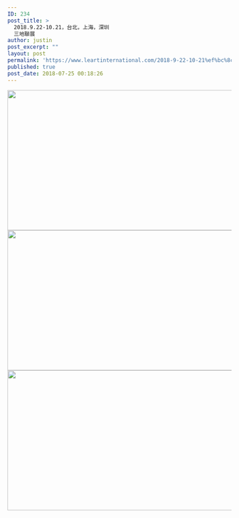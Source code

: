 ```yaml
---
ID: 234
post_title: >
  2018.9.22-10.21，台北，上海，深圳
  三地聯展
author: justin
post_excerpt: ""
layout: post
permalink: 'https://www.leartinternational.com/2018-9-22-10-21%ef%bc%8c%e5%8f%b0%e5%8c%97%ef%bc%8c%e4%b8%8a%e6%b5%b7%ef%bc%8c%e6%b7%b1%e5%9c%b3-%e4%b8%89%e5%9c%b0%e8%81%af%e5%b1%95/'
published: true
post_date: 2018-07-25 00:18:26
---
```

<img class="aligncenter wp-image-235 size-full" src="https://www.leartinternational.com/wordpress/wp-content/uploads/2018/07/創墨點睛.jpg" alt="" width="828" height="315" />

<img class="aligncenter wp-image-236 size-full" src="https://www.leartinternational.com/wordpress/wp-content/uploads/2018/07/卉間.jpg" alt="" width="828" height="315" />

<img class="aligncenter wp-image-237 size-full" src="https://www.leartinternational.com/wordpress/wp-content/uploads/2018/07/玉女.jpg" alt="" width="828" height="315" />